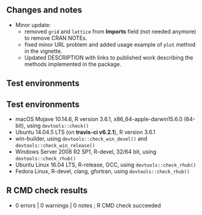 ## Changes and notes
* Minor update: 
  * removed `grid` and `lattice` from **Imports** field (not needed anymore) to remove CRAN NOTEs.
  * fixed minor URL problem and added usage example of `plot` method in the vignette.
  * Updated DESCRIPTION with links to published work describing the methods implemented in the package.

## Test environments
## Test environments
* macOS Mojave 10.14.6, R version 3.6.1, x86_64-apple-darwin15.6.0 (64-bit), 
using `devtools::check()`
* Ubuntu 14.04.5 LTS (on **travis-ci v6.2.1**), R version 3.6.1
* win-builder, using `devtools::check_win_devel()` and  `devtools::check_win_release()`
* Windows Server 2008 R2 SP1, R-devel, 32/64 bit, using `devtools::check_rhub()`
* Ubuntu Linux 16.04 LTS, R-release, GCC, using `devtools::check_rhub()`
* Fedora Linux, R-devel, clang, gfortran, using `devtools::check_rhub()`

## R CMD check results  
* 0 errors | 0 warnings | 0 notes ; R CMD check succeeded
